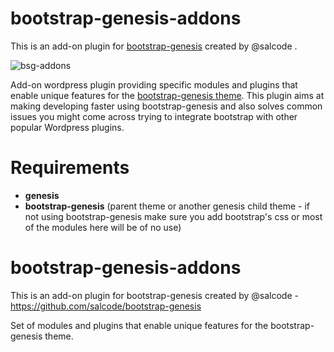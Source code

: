 # bootstrap-genesis-addons
This is an add-on plugin for [bootstrap-genesis](https://github.com/salcode/bootstrap-genesis) created by @salcode .

![bsg-addons](https://lh6.googleusercontent.com/33BmluJl927BaNL2_cPH_IBlD89_BuMmC9_6ap2pFExT-BevBQHNSDwzJIPz3-K6iiirXKCdp6U=w2226-h1246)

Add-on wordpress plugin providing specific modules and plugins that enable unique features for the [bootstrap-genesis theme](https://github.com/salcode/bootstrap-genesis). This plugin aims at making developing faster using bootstrap-genesis and also solves common issues you might come across trying to integrate bootstrap with other popular Wordpress plugins.

# Requirements
 - **genesis** 
 - **bootstrap-genesis** (parent theme or another genesis child theme - if not using bootstrap-genesis make sure you add bootstrap's css or most of the modules here will be of no use)


# bootstrap-genesis-addons
This is an add-on plugin for bootstrap-genesis created by @salcode - https://github.com/salcode/bootstrap-genesis

Set of modules and plugins that enable unique features for the bootstrap-genesis theme. 


